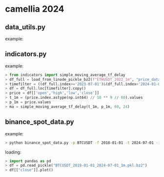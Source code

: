 # camellia 2024
## data_utils.py
example:

## indicators.py
example:
```python
> from indicators import simple_moving_average_tf_delay
> df_full = load_from_linode_pickle_bz2(f"ETHUSDT_2022_1m", "price_data")
> timefilter = ((df_full.index>='2023-07-01')&(df_full.index<'2024-01-01'))
> df = df_full.loc[timefilter].copy()
> price = df[['open','high','low','close']]
> t_1m = (price.index.astype(np.int64) // 10 ** 9 // 60).values
> p_1m = price.values
> ma = simple_moving_average_tf_delay(t_1m, p_1m, 60, 24)
```

## binance_spot_data.py
example:
```bash
> python binance_spot_data.py -p BTCUSDT -f 2018-01-01 -t 2024-07-01 -i 1m
```

loading:
```python
> import pandas as pd
> df = pd.read_pickle("BTCUSDT_2018-01-01_2024-07-01_1m.pkl.bz2")
> df[["close"]].plot()
```